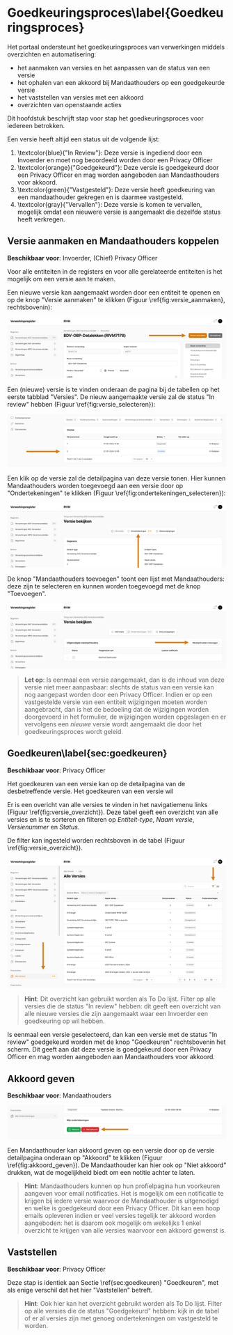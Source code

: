 # Goedkeuringsproces\label{Goedkeuringsproces}

Het portaal ondersteunt het goedkeuringsproces van verwerkingen middels overzichten en automatisering:

- het aanmaken van versies en het aanpassen van de status van een versie
- het ophalen van een akkoord bij Mandaathouders op een goedgekeurde versie
- het vaststellen van versies met een akkoord
- overzichten van openstaande acties

Dit hoofdstuk beschrijft stap voor stap het goedkeuringsproces voor iedereen betrokken.

Een versie heeft altijd een status uit de volgende lijst:

1. \textcolor{blue}{"In Review"}: Deze versie is ingediend door een Invoerder en moet nog beoordeeld worden door een Privacy Officer
2. \textcolor{orange}{"Goedgekeurd"}: Deze versie is goedgekeurd door een Privacy Officer en mag worden aangeboden aan Mandaathouders voor akkoord.
3. \textcolor{green}{"Vastgesteld"}: Deze versie heeft goedkeuring van een mandaathouder gekregen en is daarmee vastgesteld.
4. \textcolor{gray}{"Vervallen"}: Deze versie is komen te vervallen, mogelijk omdat een nieuwere versie is aangemaakt die dezelfde status heeft verkregen.

## Versie aanmaken en Mandaathouders koppelen

**Beschikbaar voor**: Invoerder, (Chief) Privacy Officer

Voor alle entiteiten in de registers en voor alle gerelateerde entiteiten is het mogelijk om een versie aan te maken.

Een nieuwe versie kan aangemaakt worden door een entiteit te openen en op de knop "Versie aanmaken" te klikken (Figuur \ref{fig:versie_aanmaken}, rechtsbovenin):

![Versie aanmaken\label{fig:versie_aanmaken}](./imgs/03_goedkeuringsproces/01_avg-responsible-processing-records_edit_versie.png)

Een (nieuwe) versie is te vinden onderaan de pagina bij de tabellen op het eerste tabblad "Versies". De nieuw aangemaakte versie zal de status "In review" hebben (Figuur \ref{fig:versie_selecteren}):

![Versie selecteren\label{fig:versie_selecteren}](./imgs/03_goedkeuringsproces/02_avg-responsible-processing-records_edit_versie_select.png)

Een klik op de versie zal de detailpagina van deze versie tonen. Hier kunnen Mandaathouders worden toegevoegd aan een versie door op "Ondertekeningen" te klikken (Figuur \ref{fig:ondertekeningen_selecteren}):

![Ondertekeningen selecteren\label{fig:ondertekeningen_selecteren}](./imgs/03_goedkeuringsproces/03_snapshots_ondertekeningen.png)

De knop "Mandaathouders toevoegen" toont een lijst met Mandaathouders: deze zijn te selecteren en kunnen worden toegevoegd met de knop "Toevoegen".

![Mandaathouder toevoegen\label{fig:ondertekeningen_mandaathouder}](./imgs/03_goedkeuringsproces/04_snapshots_mandaathouder.png)

> **Let op**: Is eenmaal een versie aangemaakt, dan is de inhoud van deze versie niet meer aanpasbaar: slechts de status van een versie kan nog aangepast worden door een Privacy Officer. Indien er op een vastgestelde versie van een entiteit wijzigingen moeten worden aangebracht, dan is het de bedoeling dat de wijzigingen worden doorgevoerd in het formulier, de wijzigingen worden opgeslagen en er vervolgens een *nieuwe* versie wordt aangemaakt die door het goedkeuringsproces wordt geleid.

## Goedkeuren\label{sec:goedkeuren}

**Beschikbaar voor**: Privacy Officer

Het goedkeuren van een versie kan op de detailpagina van de desbetreffende versie. Het goedkeuren van een versie wil

Er is een overicht van alle versies te vinden in het navigatiemenu links (Figuur \ref{fig:versie_overzicht}). Deze tabel geeft een overzicht van alle versies en is te sorteren en filteren op *Entiteit-type*, *Naam versie*, *Versienummer* en *Status*.

De filter kan ingesteld worden rechtsboven in de tabel (Figuur \ref{fig:versie_overzicht}).

![Versie overzicht\label{fig:versie_overzicht}](./imgs/03_goedkeuringsproces/05_organisation-snapshots.png)

> **Hint**: Dit overzicht kan gebruikt worden als To Do lijst. Filter op alle versies die de status "In review" hebben: dit geeft een overzicht van alle nieuwe versies die zijn aangemaakt waar een Invoerder een goedkeuring op wil hebben.

Is eenmaal een versie geselecteerd, dan kan een versie met de status "In review" goedgekeurd worden met de knop "Goedkeuren" rechtsbovenin het scherm. Dit geeft aan dat deze versie is goedgekeurd door een Privacy Officer en mag worden aangeboden aan Mandaathouders voor akkoord.

## Akkoord geven

**Beschikbaar voor**: Mandaathouders

![Akkoord geven\label{fig:akkoord_geven}](./imgs/03_goedkeuringsproces/07_personal-snapshot-approvals_akkoord_geven.png)

Een Mandaathouder kan akkoord geven op een versie door op de versie detailpagina onderaan op "Akkoord" te klikken (Figuur \ref{fig:akkoord_geven}). De Mandaathouder kan hier ook op "Niet akkoord" drukken, wat de mogelijkheid biedt om een notitie achter te laten.

> **Hint**: Mandaathouders kunnen op hun profielpagina hun voorkeuren aangeven voor email notificaties. Het is mogelijk om een notificatie te krijgen bij iedere versie waarvoor de Mandaathouder is uitgenodigd en welke is goedgekeurd door een Privacy Officer. Dit kan een hoop emails opleveren indien er veel versies tegelijk ter akkoord worden aangeboden: het is daarom ook mogelijk om wekelijks 1 enkel overzicht te krijgen van alle versies waarvoor een akkoord gewenst is.

## Vaststellen

**Beschikbaar voor**: Privacy Officer

Deze stap is identiek aan Sectie \ref{sec:goedkeuren} "Goedkeuren", met als enige verschil dat het hier "Vaststellen" betreft.

> **Hint**: Ook hier kan het overzicht gebruikt worden als To Do lijst. Filter op alle versies die de status "Goedgekeurd" hebben: kijk in de tabel of er al versies zijn met genoeg ondertekeningen om vastgesteld te worden.
